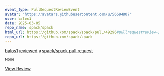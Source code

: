 ```yaml
---
event_type: PullRequestReviewEvent
avatar: "https://avatars.githubusercontent.com/u/5669480?"
user: balos1
date: 2025-03-05
repo_name: spack/spack
html_url: https://github.com/spack/spack/pull/49296#pullrequestreview-2659597133
repo_url: https://github.com/spack/spack
---
```


<a href='https://github.com/balos1' target='_blank'>balos1</a> <a href='https://github.com/spack/spack/pull/49296#pullrequestreview-2659597133' target='_blank'>reviewed</a> a <a href='https://github.com/spack/spack/pull/49296' target='_blank'>spack/spack pull request</a>

<small>None</small>

<a href='https://github.com/spack/spack/pull/49296#pullrequestreview-2659597133' target='_blank'>View Review</a>